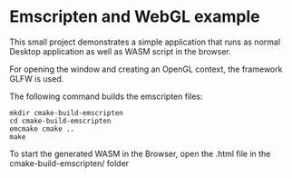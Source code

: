 # Emscripten and WebGL example

This small project demonstrates a simple application that runs as normal Desktop application as well as WASM script in the browser.

For opening the window and creating an OpenGL context, the framework GLFW is used.

The following command builds the emscripten files:

    mkdir cmake-build-emscripten
    cd cmake-build-emscripten
    emcmake cmake ..
    make
    
To start the generated WASM in the Browser, open the .html file in the cmake-build-emscripten/ folder